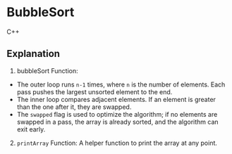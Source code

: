 # BubbleSort
C++

## Explanation
1. bubbleSort Function:
  - The outer loop runs ```n-1``` times, where ```n``` is the number of elements. Each pass pushes the largest unsorted element to the end.
  - The inner loop compares adjacent elements. If an element is greater than the one after it, they are swapped.
  - The ```swapped``` flag is used to optimize the algorithm; if no elements are swapped in a pass, the array is already sorted, and the algorithm can exit early.
2. ```printArray``` Function: A helper function to print the array at any point.
